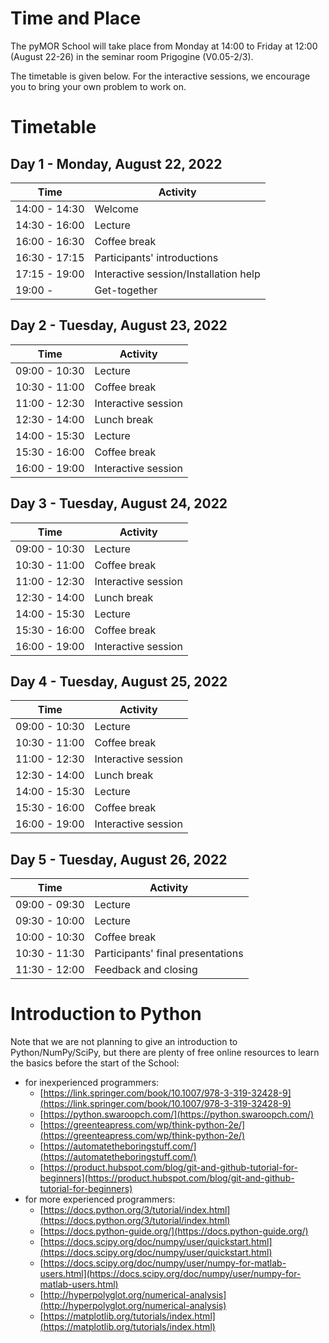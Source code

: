 <!--
.. title: Program
.. slug: program
.. date: 2022-03-02 16:11:07 UTC+01:00
.. tags:
.. category:
.. link:
.. description:
.. type: text
-->

# Time and Place

The pyMOR School will take place
from Monday at 14:00 to Friday at 12:00 (August 22-26)
in the seminar room Prigogine (V0.05-2/3).

The timetable is given below.
For the interactive sessions,
we encourage you to bring your own problem to work on.

# Timetable

## Day 1 - Monday, August 22, 2022

| Time | Activity |
| ---- | -------- |
| 14:00 - 14:30 | Welcome |
| 14:30 - 16:00 | Lecture |
| 16:00 - 16:30 | Coffee break |
| 16:30 - 17:15 | Participants' introductions |
| 17:15 - 19:00 | Interactive session/Installation help |
| 19:00 - | Get-together |

## Day 2 - Tuesday, August 23, 2022

| Time | Activity |
| ---- | -------- |
| 09:00 - 10:30 | Lecture |
| 10:30 - 11:00 | Coffee break |
| 11:00 - 12:30 | Interactive session |
| 12:30 - 14:00 | Lunch break |
| 14:00 - 15:30 | Lecture |
| 15:30 - 16:00 | Coffee break |
| 16:00 - 19:00 | Interactive session |

## Day 3 - Tuesday, August 24, 2022

| Time | Activity |
| ---- | -------- |
| 09:00 - 10:30 | Lecture |
| 10:30 - 11:00 | Coffee break |
| 11:00 - 12:30 | Interactive session |
| 12:30 - 14:00 | Lunch break |
| 14:00 - 15:30 | Lecture |
| 15:30 - 16:00 | Coffee break |
| 16:00 - 19:00 | Interactive session |

## Day 4 - Tuesday, August 25, 2022

| Time | Activity |
| ---- | -------- |
| 09:00 - 10:30 | Lecture |
| 10:30 - 11:00 | Coffee break |
| 11:00 - 12:30 | Interactive session |
| 12:30 - 14:00 | Lunch break |
| 14:00 - 15:30 | Lecture |
| 15:30 - 16:00 | Coffee break |
| 16:00 - 19:00 | Interactive session |

## Day 5 - Tuesday, August 26, 2022

| Time | Activity |
| ---- | -------- |
| 09:00 - 09:30 | Lecture |
| 09:30 - 10:00 | Lecture |
| 10:00 - 10:30 | Coffee break |
| 10:30 - 11:30 | Participants' final presentations |
| 11:30 - 12:00 | Feedback and closing |

# Introduction to Python

Note that we are not planning to give an introduction to Python/NumPy/SciPy,
but there are plenty of free online resources to learn the basics before the
start of the School:

- for inexperienced programmers:
    - [https://link.springer.com/book/10.1007/978-3-319-32428-9](https://link.springer.com/book/10.1007/978-3-319-32428-9)
    - [https://python.swaroopch.com/](https://python.swaroopch.com/)
    - [https://greenteapress.com/wp/think-python-2e/](https://greenteapress.com/wp/think-python-2e/)
    - [https://automatetheboringstuff.com/](https://automatetheboringstuff.com/)
    - [https://product.hubspot.com/blog/git-and-github-tutorial-for-beginners](https://product.hubspot.com/blog/git-and-github-tutorial-for-beginners)
- for more experienced programmers:
    - [https://docs.python.org/3/tutorial/index.html](https://docs.python.org/3/tutorial/index.html)
    - [https://docs.python-guide.org/](https://docs.python-guide.org/)
    - [https://docs.scipy.org/doc/numpy/user/quickstart.html](https://docs.scipy.org/doc/numpy/user/quickstart.html)
    - [https://docs.scipy.org/doc/numpy/user/numpy-for-matlab-users.html](https://docs.scipy.org/doc/numpy/user/numpy-for-matlab-users.html)
    - [http://hyperpolyglot.org/numerical-analysis](http://hyperpolyglot.org/numerical-analysis)
    - [https://matplotlib.org/tutorials/index.html](https://matplotlib.org/tutorials/index.html)
